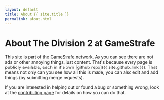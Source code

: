 ```yaml
---
layout: default
title: About {{ site.title }}
permalink: about.html
---
```


# About The Division 2 at GameStrafe

This site is part of the [GameStrafe network](https://gamestrafe.com). As you can see there are not ads or other annoying things, just content. That's because every page is publicly available, each in it's own [github repo]({{ site.github_link }}). That means not only can you see how all this is made, you can also edit and add things (by submitting merge requests).

If you are interested in helping out or found a bug or something wrong, look at the [contributing page](/contribute.html) for details on how you can do that. 